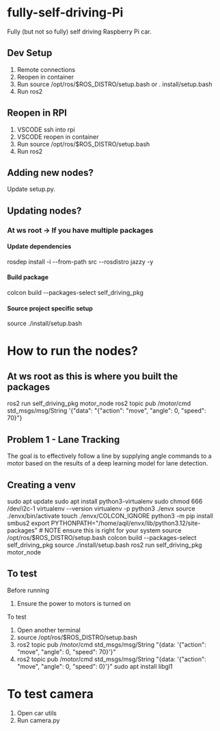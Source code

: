 # fully-self-driving-Pi
Fully (but not so fully) self driving Raspberry Pi car.

## Dev Setup
1. Remote connections
2. Reopen in container
3. Run source /opt/ros/$ROS_DISTRO/setup.bash or . install/setup.bash
4. Run ros2

## Reopen in RPI
1. VSCODE ssh into rpi
2. VSCODE reopen in container
3. Run 
source /opt/ros/$ROS_DISTRO/setup.bash
4. Run ros2

## Adding new nodes?
Update setup.py.

## Updating nodes?
### At ws root -> If you have multiple packages
#### Update dependencies
rosdep install -i --from-path src --rosdistro jazzy -y
#### Build package
colcon build --packages-select self_driving_pkg
#### Source project specific setup
source ./install/setup.bash 

# How to run the nodes?
## At ws root as this is where you built the packages
ros2 run self_driving_pkg motor_node
ros2 topic pub /motor/cmd std_msgs/msg/String '{"data": "{\"action\": \"move\", \"angle\": 0, \"speed\": 70}"}

## Problem 1 - Lane Tracking
The goal is to effectively follow a line by supplying angle commands to a motor based on the results of a deep learning model for lane detection.


## Creating a venv
sudo apt update
sudo apt install python3-virtualenv
sudo chmod 666 /dev/i2c-1
virtualenv --version
virtualenv -p python3 ./envx
source ./envx/bin/activate
touch ./envx/COLCON_IGNORE
python3 -m pip install smbus2
export PYTHONPATH="/home/aqil/envx/lib/python3.12/site-packages" # NOTE ensure this is right for your system
source /opt/ros/$ROS_DISTRO/setup.bash
colcon build --packages-select self_driving_pkg
source ./install/setup.bash 
ros2 run self_driving_pkg motor_node


## To test
Before running
1. Ensure the power to motors is turned on

To test
1. Open another terminal
2. source /opt/ros/$ROS_DISTRO/setup.bash
3. ros2 topic pub /motor/cmd std_msgs/msg/String "{data: '{\"action\": \"move\", \"angle\": 0, \"speed\": 70}'}"
4. ros2 topic pub /motor/cmd std_msgs/msg/String "{data: '{\"action\": \"move\", \"angle\": 0, \"speed\": 0}'}"
sudo apt install libgl1

# To test camera
1. Open car utils
2. Run camera.py